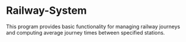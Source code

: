 # Railway-System
This program provides basic functionality for managing railway journeys and computing average journey times between specified stations.
